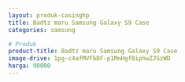 ```yaml
---
layout: produk-casinghp
title: Badtz maru Samsung Galaxy S9 Case
categories: samsung

# Produk
product-title: Badtz maru Samsung Galaxy S9 Case
image-drive: 1pg-c4afMVFbDF-p1MnHgf8iphwZJSzWD
harga: 90000
---
```

